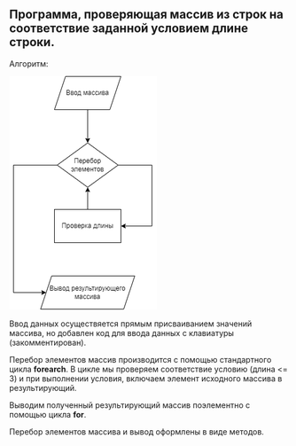 ## Программа, проверяющая массив из строк на соответствие заданной условием длине строки.



Алгоритм:

![](string_array_filtering.png)


Ввод данных осуществяется прямым присваиванием значений массива, но добавлен код для ввода данных с клавиатуры (закомментирован).

Перебор элементов массив производится с помощью стандартного цикла **forearch**.
В цикле мы проверяем соответствие условию (длина <= 3) и при выполнении условия, включаем элемент исходного массива в результирующий.

Выводим полученный результирующий массив поэлементно с помощью цикла **for**.

Перебор элементов массива и вывод оформлены в виде методов.